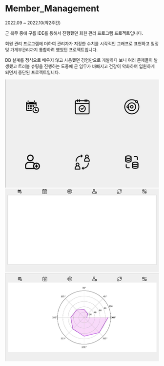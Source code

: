 # Member_Management
2022.09 ~ 2022.10(약2주간) 

군 복무 중에 구름 IDE를 통해서 진행했던 회원 관리 프로그램 프로젝트입니다.

회원 관리 프로그램에 더하여 관리자가 지정한 수치를 시각적인 그래프로 표현하고 일정 및 가계부관리까지 통합하려 했었던 프로젝트입니다.

DB 설계를 정식으로 배우지 않고 사용했던 경험만으로 개발하다 보니 여러 문제들이 발생했고 트러블 슈팅을 진행하는 도중에 군 임무가 바빠지고 건강이 악화하여 입원하게 되면서 중단된 프로젝트입니다.

<img src= img/member.png>
<img src= img/member1.PNG>
<img src= img/member2.PNG>
